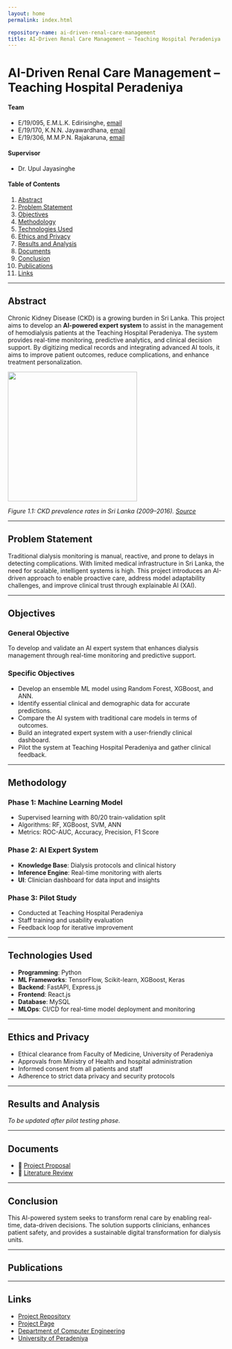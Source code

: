 ```yaml
---
layout: home
permalink: index.html

repository-name: ai-driven-renal-care-management
title: AI-Driven Renal Care Management – Teaching Hospital Peradeniya
---
```


# AI-Driven Renal Care Management – Teaching Hospital Peradeniya

#### Team

- E/19/095, E.M.L.K. Edirisinghe, [email](mailto:e19095@eng.pdn.ac.lk)
- E/19/170, K.N.N. Jayawardhana, [email](mailto:e19170@eng.pdn.ac.lk)
- E/19/306, M.M.P.N. Rajakaruna, [email](mailto=e19306@eng.pdn.ac.lk)

#### Supervisor

- Dr. Upul Jayasinghe

#### Table of Contents

1. [Abstract](#abstract)
2. [Problem Statement](#problem-statement)
3. [Objectives](#objectives)
4. [Methodology](#methodology)
5. [Technologies Used](#technologies-used)
6. [Ethics and Privacy](#ethics-and-privacy)
7. [Results and Analysis](#results-and-analysis)
8. [Documents](#documents)
9. [Conclusion](#conclusion)
10. [Publications](#publications)
11. [Links](#links)

---

## Abstract

<p>Chronic Kidney Disease (CKD) is a growing burden in Sri Lanka. This project aims to develop an <b>AI-powered expert system</b> to assist in the management of hemodialysis patients at the Teaching Hospital Peradeniya. The system provides real-time monitoring, predictive analytics, and clinical decision support. By digitizing medical records and integrating advanced AI tools, it aims to improve patient outcomes, reduce complications, and enhance treatment personalization.</p>

<img src='https://github.com/user-attachments/assets/dc5b1669-8d62-49a1-b514-16a9689174b2' width=300 />
<p><i>Figure 1.1: CKD prevalence rates in Sri Lanka (2009–2016). <a href='https://doi.org/10.1016/j.scitotenv.2019.133767'>Source</a></i></p>

---

## Problem Statement

Traditional dialysis monitoring is manual, reactive, and prone to delays in detecting complications. With limited medical infrastructure in Sri Lanka, the need for scalable, intelligent systems is high. This project introduces an AI-driven approach to enable proactive care, address model adaptability challenges, and improve clinical trust through explainable AI (XAI).

---

## Objectives

### General Objective
To develop and validate an AI expert system that enhances dialysis management through real-time monitoring and predictive support.

### Specific Objectives

- Develop an ensemble ML model using Random Forest, XGBoost, and ANN.
- Identify essential clinical and demographic data for accurate predictions.
- Compare the AI system with traditional care models in terms of outcomes.
- Build an integrated expert system with a user-friendly clinical dashboard.
- Pilot the system at Teaching Hospital Peradeniya and gather clinical feedback.

---

## Methodology

### Phase 1: Machine Learning Model
- Supervised learning with 80/20 train-validation split
- Algorithms: RF, XGBoost, SVM, ANN
- Metrics: ROC-AUC, Accuracy, Precision, F1 Score

### Phase 2: AI Expert System
- **Knowledge Base**: Dialysis protocols and clinical history
- **Inference Engine**: Real-time monitoring with alerts
- **UI**: Clinician dashboard for data input and insights

### Phase 3: Pilot Study
- Conducted at Teaching Hospital Peradeniya
- Staff training and usability evaluation
- Feedback loop for iterative improvement

---

## Technologies Used

- **Programming**: Python
- **ML Frameworks**: TensorFlow, Scikit-learn, XGBoost, Keras
- **Backend**: FastAPI, Express.js
- **Frontend**: React.js
- **Database**: MySQL
- **MLOps**: CI/CD for real-time model deployment and monitoring

---

## Ethics and Privacy

- Ethical clearance from Faculty of Medicine, University of Peradeniya
- Approvals from Ministry of Health and hospital administration
- Informed consent from all patients and staff
- Adherence to strict data privacy and security protocols

---

## Results and Analysis

*To be updated after pilot testing phase.*

---

## Documents

- 📄 [Project Proposal](https://drive.google.com/file/d/1mGDrJs-V_gSJg8q4qCwjG41z0nMPyLlk/view?usp=sharing)
- 📘 [Literature Review](https://drive.google.com/file/d/1lSuoPDBZSQUCuIswwqZkcL0fXzvE-obs/view?usp=sharing)

---

## Conclusion

This AI-powered system seeks to transform renal care by enabling real-time, data-driven decisions. The solution supports clinicians, enhances patient safety, and provides a sustainable digital transformation for dialysis units.

---

## Publications

<!-- Uncomment and add links after uploading to repo -->
<!-- 1. [Semester 7 report](./) -->
<!-- 2. [Semester 7 slides](./) -->
<!-- 3. [Semester 8 report](./) -->
<!-- 4. [Semester 8 slides](./) -->
<!-- 5. Author 1, Author 2 and Author 3 "Research paper title" (2025). [PDF](./). -->

---

## Links

- [Project Repository](https://github.com/cepdnaclk/ai-driven-renal-care-management)
- [Project Page](https://cepdnaclk.github.io/ai-driven-renal-care-management)
- [Department of Computer Engineering](http://www.ce.pdn.ac.lk/)
- [University of Peradeniya](https://eng.pdn.ac.lk/)
